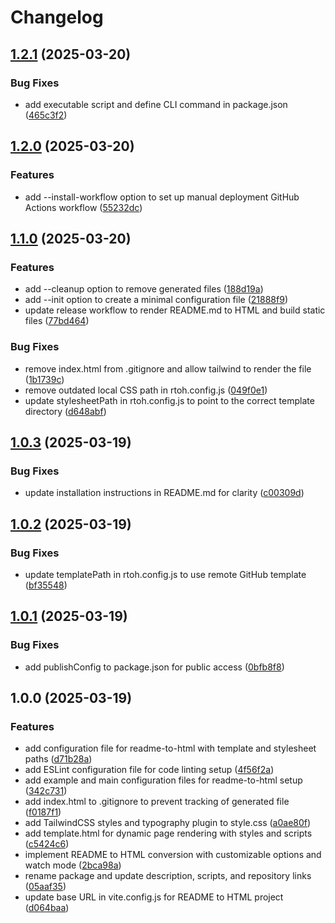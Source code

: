 # Changelog

## [1.2.1](https://github.com/rvanbaalen/readme-to-html/compare/readme-to-html-v1.2.0...readme-to-html-v1.2.1) (2025-03-20)


### Bug Fixes

* add executable script and define CLI command in package.json ([465c3f2](https://github.com/rvanbaalen/readme-to-html/commit/465c3f24527bc729de04b30667a7da57cd140a8a))

## [1.2.0](https://github.com/rvanbaalen/readme-to-html/compare/readme-to-html-v1.1.0...readme-to-html-v1.2.0) (2025-03-20)


### Features

* add --install-workflow option to set up manual deployment GitHub Actions workflow ([55232dc](https://github.com/rvanbaalen/readme-to-html/commit/55232dc2c03725385973a87d64520d6a60b83729))

## [1.1.0](https://github.com/rvanbaalen/readme-to-html/compare/readme-to-html-v1.0.3...readme-to-html-v1.1.0) (2025-03-20)


### Features

* add --cleanup option to remove generated files ([188d19a](https://github.com/rvanbaalen/readme-to-html/commit/188d19a3d3aa65fafaf5bea09729956930c41574))
* add --init option to create a minimal configuration file ([21888f9](https://github.com/rvanbaalen/readme-to-html/commit/21888f9595d8d991040fe6dce85b346da2a8b8a2))
* update release workflow to render README.md to HTML and build static files ([77bd464](https://github.com/rvanbaalen/readme-to-html/commit/77bd4646d2b1105d68f53a80740588453992274d))


### Bug Fixes

* remove index.html from .gitignore and allow tailwind to render the file ([1b1739c](https://github.com/rvanbaalen/readme-to-html/commit/1b1739ca7e76ac3084739ac7046845f1d6bbef3d))
* remove outdated local CSS path in rtoh.config.js ([049f0e1](https://github.com/rvanbaalen/readme-to-html/commit/049f0e133ee8139163537085416c43bdb2fdf4e6))
* update stylesheetPath in rtoh.config.js to point to the correct template directory ([d648abf](https://github.com/rvanbaalen/readme-to-html/commit/d648abf2e33204cfbb56f679fb0072893ae1346f))

## [1.0.3](https://github.com/rvanbaalen/readme-to-html/compare/readme-to-html-v1.0.2...readme-to-html-v1.0.3) (2025-03-19)


### Bug Fixes

* update installation instructions in README.md for clarity ([c00309d](https://github.com/rvanbaalen/readme-to-html/commit/c00309dbc7695dd937015c3e84287864cd9c14e6))

## [1.0.2](https://github.com/rvanbaalen/readme-to-html/compare/readme-to-html-v1.0.1...readme-to-html-v1.0.2) (2025-03-19)


### Bug Fixes

* update templatePath in rtoh.config.js to use remote GitHub template ([bf35548](https://github.com/rvanbaalen/readme-to-html/commit/bf35548b83a1d36dffab42eac305cc21cd487fdc))

## [1.0.1](https://github.com/rvanbaalen/readme-to-html/compare/readme-to-html-v1.0.0...readme-to-html-v1.0.1) (2025-03-19)


### Bug Fixes

* add publishConfig to package.json for public access ([0bfb8f8](https://github.com/rvanbaalen/readme-to-html/commit/0bfb8f8910ec269c126d5b29e566f061f200eb12))

## 1.0.0 (2025-03-19)


### Features

* add configuration file for readme-to-html with template and stylesheet paths ([d71b28a](https://github.com/rvanbaalen/readme-to-html/commit/d71b28a563adcc20145b76cf94cf00876424e7cd))
* add ESLint configuration file for code linting setup ([4f56f2a](https://github.com/rvanbaalen/readme-to-html/commit/4f56f2ab230ef9bae3bfe5c439cfc451b2bab2bd))
* add example and main configuration files for readme-to-html setup ([342c731](https://github.com/rvanbaalen/readme-to-html/commit/342c7318dd10d8a2ec930b50cf7686b0d1dba440))
* add index.html to .gitignore to prevent tracking of generated file ([f0187f1](https://github.com/rvanbaalen/readme-to-html/commit/f0187f14cc8281a477ec02d4c6b716973ec99022))
* add TailwindCSS styles and typography plugin to style.css ([a0ae80f](https://github.com/rvanbaalen/readme-to-html/commit/a0ae80f39fe6ba94f7f6cac574fc77cd17eef86e))
* add template.html for dynamic page rendering with styles and scripts ([c5424c6](https://github.com/rvanbaalen/readme-to-html/commit/c5424c6993a323e085b619380645f6cbe2ee2233))
* implement README to HTML conversion with customizable options and watch mode ([2bca98a](https://github.com/rvanbaalen/readme-to-html/commit/2bca98abebdcce203220825f903c50691a5c17c1))
* rename package and update description, scripts, and repository links ([05aaf35](https://github.com/rvanbaalen/readme-to-html/commit/05aaf3586fe413a6b241e3dd9c5effed7ad56325))
* update base URL in vite.config.js for README to HTML project ([d064baa](https://github.com/rvanbaalen/readme-to-html/commit/d064baae806fe50f91692ca806ce37eeb146f851))

